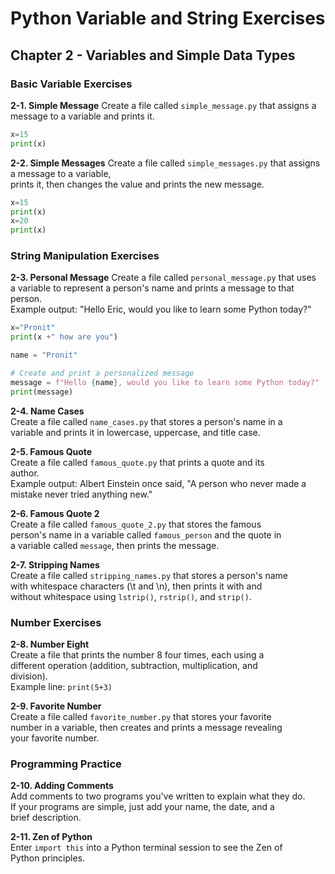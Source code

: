 # Python Variable and String Exercises

## Chapter 2 - Variables and Simple Data Types

### Basic Variable Exercises

**2-1. Simple Message**
Create a file called `simple_message.py` that assigns a message to a variable and prints it.<br/>

```python
x=15
print(x)
```

**2-2. Simple Messages**
Create a file called `simple_messages.py` that assigns a message to a variable, <br/>
prints it, then changes the value and prints the new message.

```python
x=15
print(x)
x=20
print(x)
```

### String Manipulation Exercises

**2-3. Personal Message**
Create a file called `personal_message.py` that uses<br/>
a variable to represent a person's name and prints a message to that person.<br/>
Example output: "Hello Eric, would you like to learn some Python today?"<br/>

```python
x="Pronit"
print(x +" how are you")
```

```python
name = "Pronit"

# Create and print a personalized message
message = f"Hello {name}, would you like to learn some Python today?"
print(message)
```

**2-4. Name Cases**<br/>
Create a file called `name_cases.py` that stores a person's name in a<br/>
variable and prints it in lowercase, uppercase, and title case.<br/>

**2-5. Famous Quote**<br/>
Create a file called `famous_quote.py` that prints a quote and its<br/>
author.<br/>
Example output: Albert Einstein once said, "A person who never made a<br/>
mistake never tried anything new."<br/>

**2-6. Famous Quote 2**<br/>
Create a file called `famous_quote_2.py` that stores the famous<br/>
person's name in a variable called `famous_person` and the quote in<br/>
a variable called `message`, then prints the message.<br/>

**2-7. Stripping Names**<br/>
Create a file called `stripping_names.py` that stores a person's name<br/>
with whitespace characters (\t and \n), then prints it with and<br/>
without whitespace using `lstrip()`, `rstrip()`, and `strip()`.<br/>

### Number Exercises<br/>

**2-8. Number Eight**<br/>
Create a file that prints the number 8 four times, each using a<br/>
different operation (addition, subtraction, multiplication, and<br/>
division).<br/>
Example line: `print(5+3)`<br/>

**2-9. Favorite Number**<br/>
Create a file called `favorite_number.py` that stores your favorite<br/>
number in a variable, then creates and prints a message revealing<br/>
your favorite number.<br/>

### Programming Practice<br/>

**2-10. Adding Comments**<br/>
Add comments to two programs you've written to explain what they do.<br/>
If your programs are simple, just add your name, the date, and a<br/>
brief description.<br/>

**2-11. Zen of Python**<br/>
Enter `import this` into a Python terminal session to see the Zen of<br/>
Python principles.<br/>
